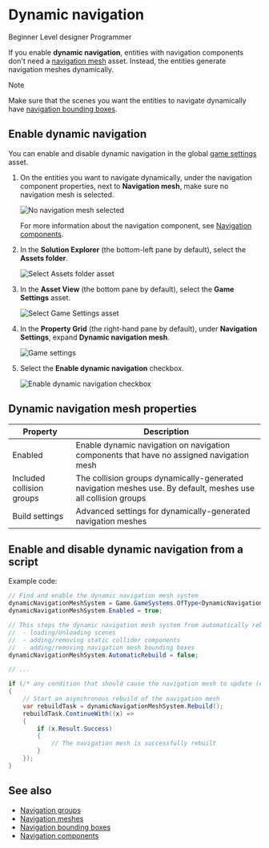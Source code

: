 # Dynamic navigation

<span class="badge text-bg-primary">Beginner</span>
<span class="badge text-bg-success">Level designer</span>
<span class="badge text-bg-success">Programmer</span>

If you enable **dynamic navigation**, entities with navigation components don't need a [navigation mesh](navigation-meshes.md) asset. Instead, the entities generate navigation meshes dynamically.

> [!Note]
> Make sure that the scenes you want the entities to navigate dynamically have [navigation bounding boxes](navigation-bounding-boxes.md).

## Enable dynamic navigation

You can enable and disable dynamic navigation in the global [game settings](../game-studio/game-settings.md) asset.

1. On the entities you want to navigate dynamically, under the navigation component properties, next to **Navigation mesh**, make sure no navigation mesh is selected.

   ![No navigation mesh selected](media/no-navigation-mesh-selected.png)

   For more information about the navigation component, see [Navigation components](navigation-components.md).

2. In the **Solution Explorer** (the bottom-left pane by default), select the **Assets folder**.

   ![Select Assets folder asset](media/select-asset-folder.png)

3. In the **Asset View** (the bottom pane by default), select the **Game Settings** asset.

   ![Select Game Settings asset](media/select-game-settings-asset.png)

4. In the **Property Grid** (the right-hand pane by default), under **Navigation Settings**, expand **Dynamic navigation mesh**.

   ![Game settings](media/expand-dynamic-navigation-mesh.png)

5. Select the **Enable dynamic navigation** checkbox.

   ![Enable dynamic navigation checkbox](media/enable-dynamic-navigation.png)

## Dynamic navigation mesh properties

| Property | Description |
|---------------------------|--------------
| Enabled | Enable dynamic navigation on navigation components that have no assigned navigation mesh |
| Included collision groups | The collision groups dynamically-generated navigation meshes use. By default, meshes use all collision groups |
| Build settings | Advanced settings for dynamically-generated navigation meshes |

## Enable and disable dynamic navigation from a script

Example code:

```cs
// Find and enable the dynamic navigation mesh system
dynamicNavigationMeshSystem = Game.GameSystems.OfType<DynamicNavigationMeshSystem>().FirstOrDefault();
dynamicNavigationMeshSystem.Enabled = true;

// This stops the dynamic navigation mesh system from automatically rebuilding in the folowing cases:
//  - loading/Unloading scenes
//  - adding/removing static collider components
//  - adding/removing navigation mesh bounding boxes
dynamicNavigationMeshSystem.AutomaticRebuild = false;

// ...

if (/* any condition that should cause the navigation mesh to update (eg open/close door) */)
{
	// Start an asynchronous rebuild of the navigation mesh
	var rebuildTask = dynamicNavigationMeshSystem.Rebuild();
	rebuildTask.ContinueWith((x) =>
	{
		if (x.Result.Success)
		{
			// The navigation mesh is successfully rebuilt
		}
	});
}
```

## See also

* [Navigation groups](navigation-groups.md)
* [Navigation meshes](navigation-meshes.md)
* [Navigation bounding boxes](navigation-bounding-boxes.md)
* [Navigation components](navigation-components.md)